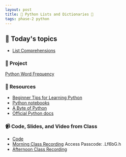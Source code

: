 ```yaml
---
layout: post
title: 🐍 Python Lists and Dictionaries 🐍
tags: phase-2 python
---
```


## 📅 Today's topics

- [List Comprehensions](https://towardsdatascience.com/list-comprehensions-in-python-28d54c9286ca)  

### 🎯  Project

[Python Word Frequency](https://classroom.github.com/a/lvv7dA1D)

### 🔖 Resources

* [Beginner Tips for Learning Python](https://realpython.com/python-beginner-tips/)
* [Python notebooks](https://github.com/momentum-team-6/examples/tree/main/python/intro-notebooks)
* [A Byte of Python](https://python.swaroopch.com/)
* [Official Python docs](https://docs.python.org/3/)

### 📹 Code, Slides, and Video from Class

* [Code](https://github.com/momentum-team-6/examples/tree/main/lists-dictionaries)
* [Morning Class Recording](https://us02web.zoom.us/rec/share/rWZXLQIY54rB56fZQ4_YDlRsDKPdsVd9da3lomM0dv6ePSLk4PuY1OB9pOt3r8yV.YTzNQNQ8nwYr6B5W) 
Access Passcode: .Lf6bG.h
* [Afternoon Class Recording]() 
